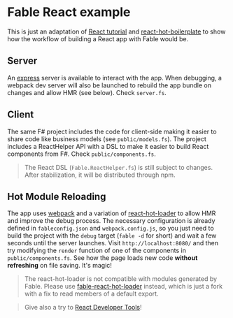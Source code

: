 # Fable React example

This is just an adaptation of [React tutorial]() and [react-hot-boilerplate](https://github.com/gaearon/react-hot-boilerplate)
to show how the workflow of building a React app with Fable would be.

## Server

An [express](http://expressjs.com) server is available to interact with the app. When debugging,
a webpack dev server will also be launched to rebuild the app bundle on
changes and allow HMR (see below). Check `server.fs`.

## Client

The same F# project includes the code for client-side making it easier to
share code like business models (see `public/models.fs`). The project includes
a ReactHelper API with a DSL to make it easier to build React components from F#.
Check `public/components.fs`.

> The React DSL (`Fable.ReactHelper.fs`) is still subject to changes. 
After stabilization, it will be distributed through npm.

## Hot Module Reloading
The app uses [webpack](https://webpack.github.io) and a variation of [react-hot-loader](https://www.npmjs.com/package/react-hot-loader)
to allow HMR and improve the debug process. The necessary configuration is already defined
in `fableconfig.json` and `webpack.config.js`, so you just need to build the
project with the `debug` target (`fable -d` for short) and wait a few seconds until
the server launches. Visit `http://localhost:8080/` and then try modifying the `render`
function of one of the components in `public/components.fs`. See how the page loads
new code **without refreshing** on file saving. It's magic!

> The react-hot-loader is not compatible with modules generated by
Fable. Please use [fable-react-hot-loader](https://www.npmjs.com/package/fable-react-hot-loader) instead, which is just a
fork with a fix to read members of a default export.

> Give also a try to [React Developer Tools](https://github.com/facebook/react-devtools)!